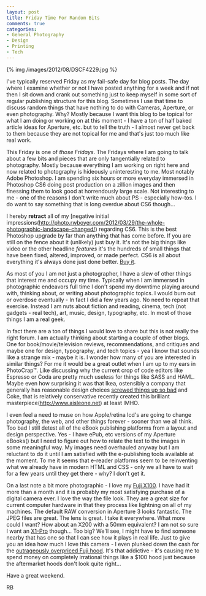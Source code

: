 ```yaml
---
layout: post
title: Friday Time For Random Bits
comments: true
categories:
- General Photography
- Design
- Printing
- Tech
---
```

{% img  /images/2012/08/DSCF4229.jpg %}

I've typically reserved Friday as my fail-safe day for blog posts. The day where I examine whether or not I have posted anything for a week and if not then I sit down and crank out something just to keep myself in some sort of regular publishing structure for this blog. Sometimes I use that time to discuss random things that have nothing to do with Cameras, Aperture, or even photography. Why? Mostly because I want this blog to be topical for what I am doing or working on at this moment - I have a ton of half baked article ideas for Aperture, etc. but to tell the truth - I almost never get back to them because they are not topical for me and that's just too much like real work.

<!--more-->

This Friday is one of *those Fridays*. The Fridays where I am going to talk about a few bits and pieces that are only tangentially related to photography. Mostly because everything I am working on right here and now related to photography is hideously uninteresting to me. Most notably Adobe Photoshop. I am spending six hours or more everyday immersed in Photoshop CS6 doing post production on a zillion images and then finessing them to look good at horrendously large scale. Not interesting to me - one of the reasons I don't write much about PS - especially how-tos. I do want to say something that is long overdue about CS6 though... 

I hereby **retract** all of my [negative initial impressions(http://photo.rwboyer.com/2012/03/29/the-whole-photographic-landscape-changed/) regarding CS6. This is the best Photoshop upgrade by far than anything that has come before. If you are still on the fence about it (unlikely) just buy it. It's not the big things like video or the other headline *features* it's the hundreds of small things that have been fixed, altered, improved, or made perfect. CS6 is all about everything it's always done just done better. [Buy it](http://www.amazon.com/gp/product/B007R0RKPO/ref=as_li_ss_tl?ie=UTF8&camp=1789&creative=390957&creativeASIN=B007R0RKPO&linkCode=as2&tag=rbde-20).

As most of you I am not just a photographer, I have a slew of other things that interest me and occupy my time. Typically when I am immersed in photographic endeavors full time I don't spend my downtime playing around with, thinking about, or writing about photographic topics. I would burn out or overdose eventually - In fact I did a few years ago. No need to repeat that exercise. Instead I am nuts about fiction and reading, cinema, tech (not gadgets - real tech), art, music, design, typography, etc. In most of those things I am a real geek. 

In fact there are a ton of things I would love to share but this is not really the right forum. I am actually thinking about starting a couple of other blogs. One for book/movie/television reviews, recommendations, and critiques and maybe one for design, typography, and tech topics - yea I know that sounds like a strange mix - maybe it is. I wonder how many of you are interested in similar things? For me it would be a great outlet when I am up to my ears in PhotoCrap™. Like discussing why the current crop of code editors like Espresso or Coda are pretty much useless for things like SASS and HAML. Maybe even how surprising it was that Ikea, ostensibly a company that generally has reasonable design choices [screwed things up so bad](http://www.time.com/time/business/article/0,8599,1919127,00.html) and Coke, that is relatively conservative recently created this brilliant masterpiece(http://www.aisleone.net) at least IMHO.

I even feel a need to muse on how Apple/retina lcd's are going to change photography, the web, and other things forever - sooner than we all think. Too bad I still detest all of the eBook publishing platforms from a layout and design perspective. Yes - I have ePub, etc versions of my Aperture eBooks() but I need to figure out how to relate the text to the images in some meaningful way. My images need overhauled anyway but I am reluctant to do it until I am satisfied with the e-publishing tools available at the moment. To me it seems that e-reader platforms seem to be reinventing what we already have in modern HTML and CSS - only we all have to wait for a few years until they get there - why? I don't get it.

On a last note a bit more photographic - I love my [Fuji X100](http://www.amazon.com/mn/search/?_encoding=UTF8&camp=1789&creative=390957&field-keywords=fuji%20x100&linkCode=ur2&tag=rbde-20&url=search-alias%3Daps). I have had it more than a month and it is probably my most satisfying purchase of a digital camera ever. I love the way the file look. They are a great size for current computer hardware in that they process like lightning on all of my machines. The default RAW conversion in Aperture 3 looks fantastic. The JPEG files are great. The lens is great. I take it everywhere. What more could I want? How about an X200 with a 50mm equivalent? I am not so sure I want an [X1-Pro](http://www.amazon.com/mn/search/?_encoding=UTF8&camp=1789&creative=390957&field-keywords=fuji%20x100&linkCode=ur2&tag=rbde-20&url=search-alias%3Daps) though… Too big? We'll see, I might have to find someone nearby that has one so that I can see how it plays in real life. Just to give you an idea how much I love this camera - I even plunked down the cash for the [outrageously overpriced Fuji hood](http://www.amazon.com/gp/product/B004MME69I/ref=as_li_ss_tl?ie=UTF8&camp=1789&creative=390957&creativeASIN=B004MME69I&linkCode=as2&tag=rbde-20). It's that addictive - it's causing me to spend money on completely irrational things like a $100 hood just because the aftermarket hoods don't look quite right… 

Have a great weekend.

RB
